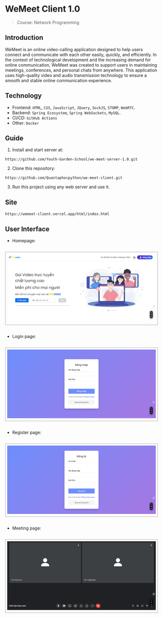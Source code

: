 
# WeMeet Client 1.0
> Course: Network Programming

## Introduction
WeMeet is an online video-calling application designed to help users connect and communicate with each other easily, quickly, and efficiently. In the context of technological development and the increasing demand for online communication, WeMeet was created to support users in maintaining meetings, conferences, and personal chats from anywhere. This application uses high-quality video and audio transmission technology to ensure a smooth and stable online communication experience.

## Technology
- Frontend: `HTML`, `CSS`, `JavaScript`, `JQuery`, `SockJS`, `STOMP`, `WebRTC`.
- Backend: `Spring Ecosystem`, `Spring WebSockets`, `MySQL`.
- CI/CD: `GitHub Actions`
- Other: `Docker`
## Guide
1. Install and start server at:
```ssh
https://github.com/Youth-Garden-School/we-meet-server-1.0.git
```
2. Clone this repository: 
```ssh 
https://github.com/Quantaphocpython/we-meet-client.git
```
3. Run this project using any web server and use it.
## Site
```plaintext
https://wemeet-client.vercel.app/html/index.html
```
## User Interface
- Homepage:

<p style="border: 2px solid #ccc; padding: 5px; display: inline-block;">
    <img src="/demo/home.png" alt="Ảnh WeMeet">
</p>

- Login page:

<p style="border: 2px solid #ccc; padding: 5px; display: inline-block;">
    <img src="/demo/login.png" alt="Ảnh WeMeet">
</p>

- Register page:

<p style="border: 2px solid #ccc; padding: 5px; display: inline-block;">
    <img src="/demo/register.png" alt="Ảnh WeMeet">
</p>

- Meeting page:

<p style="border: 2px solid #ccc; padding: 5px; display: inline-block;">
    <img src="/demo/room.jpeg" alt="Ảnh WeMeet">
</p>
